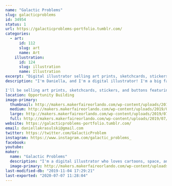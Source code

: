 ```yaml
---
name: "Galactic Problems"
slug: galacticproblems
id: 34954
status: 1
url: https://galacticproblems-portfolio.tumblr.com/
categories:
  - art:
      id: 112
      slug: art
      name: Art
    illustration:
      id: 124
      slug: illustration
      name: Illustration
excerpt: "Digital illustrator selling art prints, sketchcards, stickers, and buttons! "
description: "I'm Daniella, and I'm a digital illustrator! I'm a big fan of bright colors, cartoons, and stories set in outer space.  

I'll be selling art prints, sketchcards, stickers, and buttons featuring my work, as well as taking commissions! I'll be working on sketchcards during the event, and I'm happy to answer any questions you might have about digital art!"
location: Opportunity Building
image-primary:
  thumbnail: http://makers.makerfaireorlando.com/wp-content/uploads/2019/07/sg1-150x150.png
  medium: http://makers.makerfaireorlando.com/wp-content/uploads/2019/07/sg1-300x223.png
  large: http://makers.makerfaireorlando.com/wp-content/uploads/2019/07/sg1-1024x760.png
  full: http://makers.makerfaireorlando.com/wp-content/uploads/2019/07/sg1.png
website: https://galacticproblems-portfolio.tumblr.com/
email: daniellakrasulski@gmail.com
twitter: https://twitter.com/GalacticProblem
instagram: https://www.instagram.com/galactic_problems_
facebook: 
youtube: 
maker:
  name: "Galactic Problems"
  description: "I'm a digital illustrator who loves cartoons, space, and colorful character design!"
  image-primary: http://makers.makerfaireorlando.com/wp-content/uploads/2019/07/spacegirliconforuse.png
last-modified-db: "2019-11-04 17:29:21"
last-exported: "2020-07-07 11:28:04"
---
```

